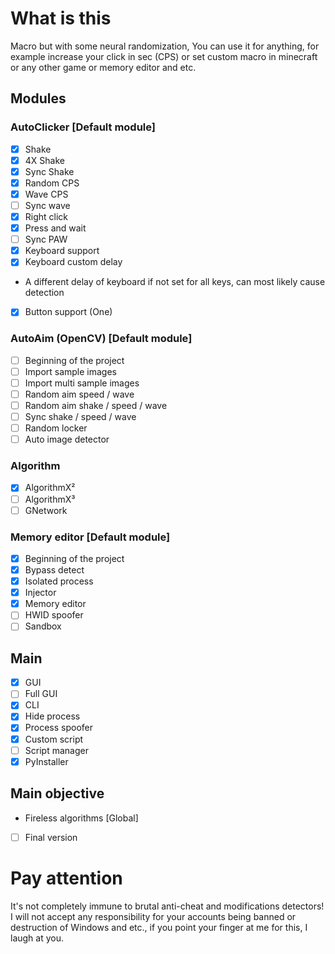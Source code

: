 # What is this
Macro but with some neural randomization, You can use it for anything, for example increase your click in sec (CPS) or set custom macro in minecraft or any other game or memory editor and etc.
## Modules
### AutoClicker [Default module]
- [X] Shake
- [X] 4X Shake
- [X] Sync Shake
- [X] Random CPS
- [X] Wave CPS
- [ ] Sync wave
- [X] Right click
- [X] Press and wait
- [ ] Sync PAW
- [X] Keyboard support
- [X] Keyboard custom delay
-    A different delay of keyboard if not set for all keys, can most likely cause detection
- [X] Button support (One)
### AutoAim (OpenCV) [Default module]
- [ ] Beginning of the project
- [ ] Import sample images
- [ ] Import multi sample images
- [ ] Random aim speed / wave
- [ ] Random aim shake / speed / wave
- [ ] Sync shake / speed / wave
- [ ] Random locker
- [ ] Auto image detector
### Algorithm
- [X] AlgorithmX²
- [ ] AlgorithmX³
- [ ] GNetwork
### Memory editor [Default module]
- [X] Beginning of the project
- [X] Bypass detect
- [X] Isolated process
- [X] Injector
- [X] Memory editor
- [ ] HWID spoofer
- [ ] Sandbox

## Main
- [X] GUI
- [ ] Full GUI
- [X] CLI
- [X] Hide process
- [X] Process spoofer
- [X] Custom script
- [ ] Script manager
- [X] PyInstaller

## Main objective
+ Fireless algorithms [Global]
- [ ] Final version

# Pay attention
It's not completely immune to brutal anti-cheat and modifications detectors!
I will not accept any responsibility for your accounts being banned or destruction of Windows and etc., if you point your finger at me for this, I laugh at you.
